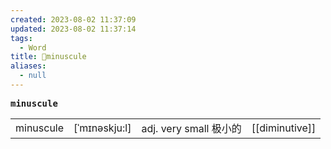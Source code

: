 ```yaml
---
created: 2023-08-02 11:37:09
updated: 2023-08-02 11:37:14
tags:
  - Word
title: 📖minuscule
aliases:
  - null
---
```


<pre><strong>minuscule</strong></pre>
|   |   |   |   |
|---|---|---|---|
|minuscule|[ˈmɪnəskju:l]|adj. very small 极⼩的|[[diminutive]]|
